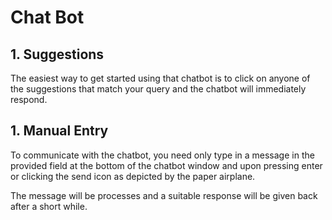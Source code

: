 # Chat Bot

## 1. Suggestions

The easiest way to get started using that chatbot is to click on anyone of the suggestions that match your query and the chatbot will immediately respond.

## 1. Manual Entry

To communicate with the chatbot, you need only type in a message in the provided field at the bottom of the chatbot window and upon pressing enter or clicking the send icon as depicted by the paper airplane.

The message will be processes and a suitable response will be given back after a short while.